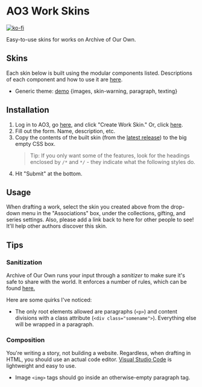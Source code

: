 # AO3 Work Skins

[![ko-fi](https://www.ko-fi.com/img/donate_sm.png)](https://ko-fi.com/O4O6QKLP)

Easy-to-use skins for works on Archive of Our Own.

## Skins

Each skin below is built using the modular components listed. Descriptions of each component and how to use it are [here](https://github.com/legowerewolf/AO3-themes/tree/master/src/components).

-   Generic theme: [demo](https://archiveofourown.org/works/16349828) {images, skin-warning, paragraph, texting}

## Installation

1. Log in to AO3, go [here](https://archiveofourown.org/skins?skin_type=WorkSkin), and click "Create Work Skin." Or, click [here](https://archiveofourown.org/skins/new?skin_type=WorkSkin).
2. Fill out the form. Name, description, etc.
3. Copy the contents of the built skin (from the [latest release](https://github.com/legowerewolf/AO3-themes/releases/latest)) to the big empty CSS box.
    > Tip: If you only want some of the features, look for the headings enclosed by `/*` and `*/` - they indicate what the following styles do.
4. Hit "Submit" at the bottom.

## Usage

When drafting a work, select the skin you created above from the drop-down menu in the "Associations" box, under the collections, gifting, and series settings. Also, please add a link back to here for other people to see! It'll help other authors discover this skin.

## Tips

### Sanitization

Archive of Our Own runs your input through a _sanitizer_ to make sure it's safe to share with the world. It enforces a number of rules, which can be found [here.](https://archiveofourown.org/help/html-help.html)

Here are some quirks I've noticed:

-   The only root elements allowed are paragraphs (`<p>`) and content divisions with a class attribute (`<div class="somename">`). Everything else will be wrapped in a paragraph.

### Composition

You're writing a story, not building a website. Regardless, when drafting in HTML, you should use an actual code editor. [Visual Studio Code](https://code.visualstudio.com/) is lightweight and easy to use.

-   Image `<img>` tags should go inside an otherwise-empty paragraph tag.
